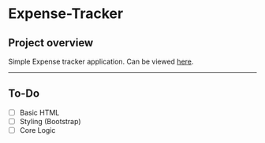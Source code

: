 # Expense-Tracker

## Project overview

Simple Expense tracker application. Can be viewed [here](#).

---

## To-Do

- [ ] Basic HTML
- [ ] Styling (Bootstrap)
- [ ] Core Logic

